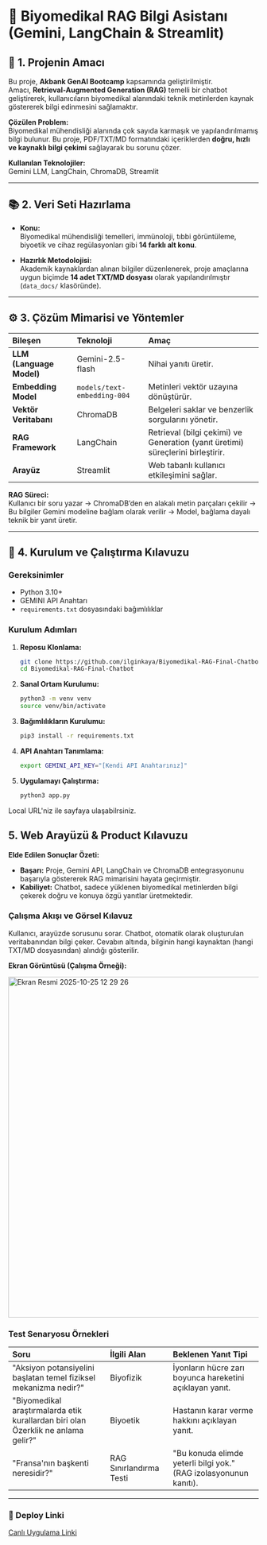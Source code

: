 # 🔬 Biyomedikal RAG Bilgi Asistanı (Gemini, LangChain & Streamlit)

## 📌 1. Projenin Amacı

Bu proje, **Akbank GenAI Bootcamp** kapsamında geliştirilmiştir.  
Amacı, **Retrieval-Augmented Generation (RAG)** temelli bir chatbot geliştirerek, kullanıcıların biyomedikal alanındaki teknik metinlerden kaynak göstererek bilgi edinmesini sağlamaktır.

**Çözülen Problem:**  
Biyomedikal mühendisliği alanında çok sayıda karmaşık ve yapılandırılmamış bilgi bulunur. Bu proje, PDF/TXT/MD formatındaki içeriklerden **doğru, hızlı ve kaynaklı bilgi çekimi** sağlayarak bu sorunu çözer.

**Kullanılan Teknolojiler:**  
Gemini LLM, LangChain, ChromaDB, Streamlit

---

## 📚 2. Veri Seti Hazırlama

- **Konu:**  
  Biyomedikal mühendisliği temelleri, immünoloji, tıbbi görüntüleme, biyoetik ve cihaz regülasyonları gibi **14 farklı alt konu**.
  
- **Hazırlık Metodolojisi:**  
  Akademik kaynaklardan alınan bilgiler düzenlenerek, proje amaçlarına uygun biçimde **14 adet TXT/MD dosyası** olarak yapılandırılmıştır (`data_docs/` klasöründe).

---

## ⚙️ 3. Çözüm Mimarisi ve Yöntemler

| Bileşen | Teknoloji | Amaç |
| :--- | :--- | :--- |
| **LLM (Language Model)** | Gemini-2.5-flash | Nihai yanıtı üretir. |
| **Embedding Model** | `models/text-embedding-004` | Metinleri vektör uzayına dönüştürür. |
| **Vektör Veritabanı** | ChromaDB | Belgeleri saklar ve benzerlik sorgularını yönetir. |
| **RAG Framework** | LangChain | Retrieval (bilgi çekimi) ve Generation (yanıt üretimi) süreçlerini birleştirir. |
| **Arayüz** | Streamlit | Web tabanlı kullanıcı etkileşimini sağlar. |

**RAG Süreci:**  
Kullanıcı bir soru yazar → ChromaDB’den en alakalı metin parçaları çekilir → Bu bilgiler Gemini modeline bağlam olarak verilir → Model, bağlama dayalı teknik bir yanıt üretir.

---

## 🧩 4. Kurulum ve Çalıştırma Kılavuzu

### Gereksinimler
- Python 3.10+
- GEMINI API Anahtarı
- `requirements.txt` dosyasındaki bağımlılıklar

### Kurulum Adımları
1.  **Reposu Klonlama:**
    ```bash
    git clone https://github.com/ilginkaya/Biyomedikal-RAG-Final-Chatbot.git
    cd Biyomedikal-RAG-Final-Chatbot
    ```
2.  **Sanal Ortam Kurulumu:**
    ```bash
    python3 -m venv venv
    source venv/bin/activate
    ```
3.  **Bağımlılıkların Kurulumu:**
    ```bash
    pip3 install -r requirements.txt
    ```
4.  **API Anahtarı Tanımlama:**
    ```bash
    export GEMINI_API_KEY="[Kendi API Anahtarınız]"
    ```
5.  **Uygulamayı Çalıştırma:**
    ```bash
    python3 app.py
    ```
Local URL'niz ile sayfaya ulaşabilrsiniz.

## 5. Web Arayüzü & Product Kılavuzu 

**Elde Edilen Sonuçlar Özeti:**

* **Başarı:** Proje, Gemini API, LangChain ve ChromaDB entegrasyonunu başarıyla göstererek RAG mimarisini hayata geçirmiştir.
* **Kabiliyet:** Chatbot, sadece yüklenen biyomedikal metinlerden bilgi çekerek doğru ve konuya özgü yanıtlar üretmektedir.

### Çalışma Akışı ve Görsel Kılavuz
Kullanıcı, arayüzde sorusunu sorar. Chatbot, otomatik olarak oluşturulan veritabanından bilgi çeker. Cevabın altında, bilginin hangi kaynaktan (hangi TXT/MD dosyasından) alındığı gösterilir.

**Ekran Görüntüsü (Çalışma Örneği):**

<img width="1470" height="686" alt="Ekran Resmi 2025-10-25 12 29 26" src="https://github.com/user-attachments/assets/b1b05f38-a8f1-4ed0-8628-79465a2db5c7" />


### Test Senaryosu Örnekleri
| Soru | İlgili Alan | Beklenen Yanıt Tipi |
| :--- | :--- | :--- |
| "Aksiyon potansiyelini başlatan temel fiziksel mekanizma nedir?" | Biyofizik | İyonların hücre zarı boyunca hareketini açıklayan yanıt. |
| "Biyomedikal araştırmalarda etik kurallardan biri olan Özerklik ne anlama gelir?" | Biyoetik | Hastanın karar verme hakkını açıklayan yanıt. |
| "Fransa'nın başkenti neresidir?" | RAG Sınırlandırma Testi | "Bu konuda elimde yeterli bilgi yok." (RAG izolasyonunun kanıtı). |

***

### 🔗 Deploy Linki
[Canlı Uygulama Linki](https://biyomedikal-rag-final-chatbot-gckekrqhzbdrsug3ri8pxj.streamlit.app/)


